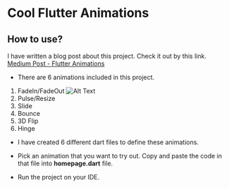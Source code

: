 #  Cool Flutter Animations

## How to use?
I have written a blog post about this project. Check it out by this link.
[Medium Post - Flutter Animations](https://medium.com/@sahanamarsha/cool-flutter-animations-that-you-can-try-794467eb59e7 "Medium Post - Flutter Animations")

- There are 6 animations included in this project.
1. FadeIn/FadeOut
![Alt Text](https://media.giphy.com/media/hSdkhXHGBETx0dT63E/giphy.gif)
2. Pulse/Resize
3. Slide
4. Bounce
5. 3D Flip
6. Hinge

- I have created 6 different dart files to define these animations. 

- Pick an animation that you want to try out. Copy and paste the code in that file into **homepage.dart**  file.

- Run the project on your IDE.
